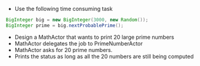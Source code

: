 * Use the following time consuming task 
``` java
BigInteger big = new BigInteger(3000, new Random());
BigInteger prime = big.nextProbablePrime();
```
* Design a MathActor that wants to print 20 large prime numbers
* MathActor delegates the job to PrimeNumberActor
* MathActor asks for 20 prime numbers.
* Prints the status as long as all the 20 numbers are still being computed